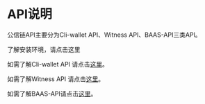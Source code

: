 # API说明

公信链API主要分为Cli-wallet API、Witness API、BAAS-API三类API。

了解安装环境，请点击这里

如需了解Cli-wallet API 请点击[这里](/apidiao-yong/cli-wallet-api.md)。

如需了解Witness API 请点击[这里](/apidiao-yong/witness-api.md)。

如需了解BAAS-API请点击[这里](/apidiao-yong/baas-api.md)。

